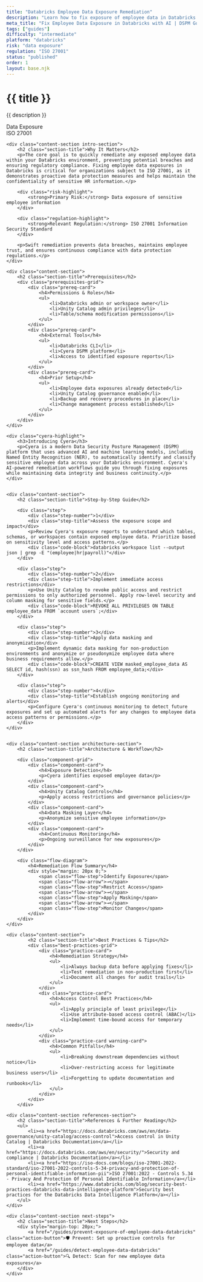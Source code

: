 ```yaml
---
title: "Databricks Employee Data Exposure Remediation"
description: "Learn how to fix exposure of employee data in Databricks environments. Follow step-by-step guidance for ISO 27001 compliance and data protection."
meta_title: "Fix Employee Data Exposure in Databricks with AI | DSPM Guide"
tags: ["guides"]
difficulty: "intermediate"
platform: "databricks"
risk: "data exposure"
regulation: "ISO 27001"
status: "published"
order: 1
layout: base.njk
---
```


<div class="container">
    <div class="header">
        <h1>{{ title }}</h1>
        <p>{{ description }}</p>
        <div class="badge">Data Exposure</div>
        <div class="badge regulation">ISO 27001</div>
    </div>

    <div class="content-section intro-section">
        <h2 class="section-title">Why It Matters</h2>
        <p>The core goal is to quickly remediate any exposed employee data within your Databricks environment, preventing potential breaches and ensuring regulatory compliance. Fixing employee data exposures in Databricks is critical for organizations subject to ISO 27001, as it demonstrates proactive data protection measures and helps maintain the confidentiality of sensitive HR information.</p>
        
        <div class="risk-highlight">
            <strong>Primary Risk:</strong> Data exposure of sensitive employee information
        </div>
        
        <div class="regulation-highlight">
            <strong>Relevant Regulation:</strong> ISO 27001 Information Security Standard
        </div>
        
        <p>Swift remediation prevents data breaches, maintains employee trust, and ensures continuous compliance with data protection regulations.</p>
    </div>

    <div class="content-section">
        <h2 class="section-title">Prerequisites</h2>
        <div class="prerequisites-grid">
            <div class="prereq-card">
                <h4>Permissions & Roles</h4>
                <ul>
                    <li>Databricks admin or workspace owner</li>
                    <li>Unity Catalog admin privileges</li>
                    <li>Table/schema modification permissions</li>
                </ul>
            </div>
            <div class="prereq-card">
                <h4>External Tools</h4>
                <ul>
                    <li>Databricks CLI</li>
                    <li>Cyera DSPM platform</li>
                    <li>Access to identified exposure reports</li>
                </ul>
            </div>
            <div class="prereq-card">
                <h4>Prior Setup</h4>
                <ul>
                    <li>Employee data exposures already detected</li>
                    <li>Unity Catalog governance enabled</li>
                    <li>Backup and recovery procedures in place</li>
                    <li>Change management process established</li>
                </ul>
            </div>
        </div>
    </div>
	
    <div class="cyera-highlight">
        <h3>Introducing Cyera</h3>
        <p>Cyera is a modern Data Security Posture Management (DSPM) platform that uses advanced AI and machine learning models, including Named Entity Recognition (NER), to automatically identify and classify sensitive employee data across your Databricks environment. Cyera's AI-powered remediation workflows guide you through fixing exposures while maintaining data integrity and business continuity.</p>
    </div>
	

    <div class="content-section">
        <h2 class="section-title">Step-by-Step Guide</h2>
        
        <div class="step">
            <div class="step-number">1</div>
            <div class="step-title">Assess the exposure scope and impact</div>
            <p>Review Cyera's exposure reports to understand which tables, schemas, or workspaces contain exposed employee data. Prioritize based on sensitivity level and access patterns.</p>
            <div class="code-block">databricks workspace list --output json | grep -E "(employee|hr|payroll)"</div>
        </div>

        <div class="step">
            <div class="step-number">2</div>
            <div class="step-title">Implement immediate access restrictions</div>
            <p>Use Unity Catalog to revoke public access and restrict permissions to only authorized personnel. Apply row-level security and column masking for sensitive fields.</p>
            <div class="code-block">REVOKE ALL PRIVILEGES ON TABLE employee_data FROM `account users`;</div>
        </div>

        <div class="step">
            <div class="step-number">3</div>
            <div class="step-title">Apply data masking and anonymization</div>
            <p>Implement dynamic data masking for non-production environments and anonymize or pseudonymize employee data where business requirements allow.</p>
            <div class="code-block">CREATE VIEW masked_employee_data AS SELECT id, hash(ssn) as ssn_hash FROM employee_data;</div>
        </div>

        <div class="step">
            <div class="step-number">4</div>
            <div class="step-title">Establish ongoing monitoring and alerts</div>
            <p>Configure Cyera's continuous monitoring to detect future exposures and set up automated alerts for any changes to employee data access patterns or permissions.</p>
        </div>
    </div>


    <div class="content-section architecture-section">
        <h2 class="section-title">Architecture & Workflow</h2>
        
        <div class="component-grid">
            <div class="component-card">
                <h4>Exposure Detection</h4>
                <p>Cyera identifies exposed employee data</p>
            </div>
            <div class="component-card">
                <h4>Unity Catalog Controls</h4>
                <p>Apply access restrictions and governance policies</p>
            </div>
            <div class="component-card">
                <h4>Data Masking Layer</h4>
                <p>Anonymize sensitive employee information</p>
            </div>
            <div class="component-card">
                <h4>Continuous Monitoring</h4>
                <p>Ongoing surveillance for new exposures</p>
            </div>
        </div>

        <div class="flow-diagram">
            <h4>Remediation Flow Summary</h4>
            <div style="margin: 20px 0;">
                <span class="flow-step">Identify Exposure</span>
                <span class="flow-arrow">→</span>
                <span class="flow-step">Restrict Access</span>
                <span class="flow-arrow">→</span>
                <span class="flow-step">Apply Masking</span>
                <span class="flow-arrow">→</span>
                <span class="flow-step">Monitor Changes</span>
            </div>
        </div>
    </div>

	<div class="content-section">
	        <h2 class="section-title">Best Practices & Tips</h2>
	        <div class="best-practices-grid">
	            <div class="practice-card">
	                <h4>Remediation Strategy</h4>
	                <ul>
	                    <li>Always backup data before applying fixes</li>
	                    <li>Test remediation in non-production first</li>
	                    <li>Document all changes for audit trails</li>
	                </ul>
	            </div>
	            <div class="practice-card">
	                <h4>Access Control Best Practices</h4>
	                <ul>
	                    <li>Apply principle of least privilege</li>
	                    <li>Use attribute-based access control (ABAC)</li>
	                    <li>Implement time-bound access for temporary needs</li>
	                </ul>
	            </div>
	            <div class="practice-card warning-card">
	                <h4>Common Pitfalls</h4>
	                <ul>
	                    <li>Breaking downstream dependencies without notice</li>
	                    <li>Over-restricting access for legitimate business users</li>
	                    <li>Forgetting to update documentation and runbooks</li>
	                </ul>
	            </div>
	        </div>
	    </div>

    <div class="content-section references-section">
        <h2 class="section-title">References & Further Reading</h2>
        <ul>
            <li><a href="https://docs.databricks.com/aws/en/data-governance/unity-catalog/access-control">Access control in Unity Catalog | Databricks Documentation</a></li>
            <li><a href="https://docs.databricks.com/aws/en/security/">Security and compliance | Databricks Documentation</a></li>
            <li><a href="https://iso-docs.com/blogs/iso-27001-2022-standard/iso-27001-2022-controls-5-34-privacy-and-protection-of-personal-identifiable-information-pii">ISO 27001:2022 - Controls 5.34 - Privacy And Protection Of Personal Identifiable Information</a></li>
            <li><a href="https://www.databricks.com/blog/security-best-practices-databricks-data-intelligence-platform">Security best practices for the Databricks Data Intelligence Platform</a></li>
        </ul>
    </div>

    <div class="content-section next-steps">
        <h2 class="section-title">Next Steps</h2>
        <div style="margin-top: 20px;">
            <a href="/guides/prevent-exposure-of-employee-data-databricks" class="action-button">🛡️ Prevent: Set up proactive controls for employee data</a>
            <a href="/guides/detect-employee-data-databricks" class="action-button">🔍 Detect: Scan for new employee data exposures</a>
        </div>
    </div>
</div>